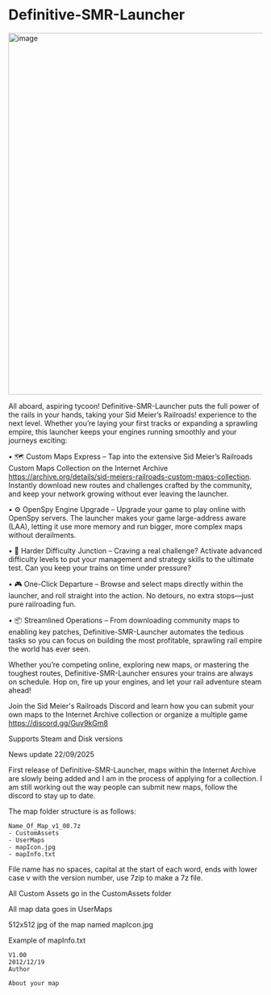 # Definitive-SMR-Launcher
<img width="1285" height="718" alt="image" src="https://github.com/user-attachments/assets/d351d398-fa3a-4196-8314-47a6304b502a" />

All aboard, aspiring tycoon! Definitive-SMR-Launcher puts the full power of the rails in your hands, taking your Sid Meier’s Railroads! experience to the next level. Whether you’re laying your first tracks or expanding a sprawling empire, this launcher keeps your engines running smoothly and your journeys exciting:

•	🗺️ Custom Maps Express – Tap into the extensive Sid Meier’s Railroads Custom Maps Collection on the Internet Archive https://archive.org/details/sid-meiers-railroads-custom-maps-collection. Instantly download new routes and challenges crafted by the community, and keep your network growing without ever leaving the launcher.

•	⚙️ OpenSpy Engine Upgrade – Upgrade your game to play online with OpenSpy servers. The launcher makes your game large-address aware (LAA), letting it use more memory and run bigger, more complex maps without derailments.

•	🚦 Harder Difficulty Junction – Craving a real challenge? Activate advanced difficulty levels to put your management and strategy skills to the ultimate test. Can you keep your trains on time under pressure?

•	🎮 One-Click Departure – Browse and select maps directly within the launcher, and roll straight into the action. No detours, no extra stops—just pure railroading fun.

•	📦 Streamlined Operations – From downloading community maps to enabling key patches, Definitive-SMR-Launcher automates the tedious tasks so you can focus on building the most profitable, sprawling rail empire the world has ever seen.

Whether you’re competing online, exploring new maps, or mastering the toughest routes, Definitive-SMR-Launcher ensures your trains are always on schedule.
Hop on, fire up your engines, and let your rail adventure steam ahead! 

Join the Sid Meier's Railroads Discord and learn how you can submit your own maps to the Internet Archive collection or organize a multiple game https://discord.gg/Guy9kGm8

Supports Steam and Disk versions

News update 22/09/2025

First release of Definitive-SMR-Launcher, maps within the Internet Archive are slowly being added and I am in the process of applying for a collection. I am still working out the way people can submit new maps, follow the discord to stay up to date. 

The map folder structure is as follows:
```
Name_Of_Map_v1_00.7z
- CustomAssets
- UserMaps
- mapIcon.jpg
- mapInfo.txt
```
File name has no spaces, capital at the start of each word, ends with lower case v with the version number, use 7zip to make a 7z file.

All Custom Assets go in the CustomAssets folder

All map data goes in UserMaps

512x512 jpg of the map named mapIcon.jpg

Example of mapInfo.txt
```
V1.00
2012/12/19
Author

About your map
```
